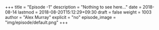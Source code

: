 +++
title = "Episode -1"
description = "Nothing to see here..."
date = 2018-08-14
lastmod = 2018-08-20T15:12:29+09:30
draft = false
weight = 1003
author = "Alex Murray"
explicit = "no"
episode_image = "img/episode/default.png"
+++
